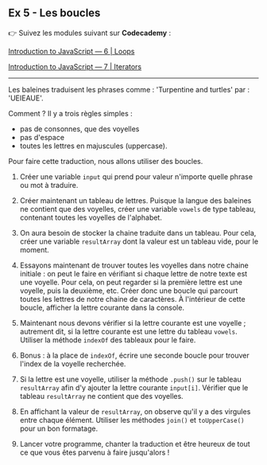 ## Ex 5 - Les boucles

👉 Suivez les modules suivant sur **Codecademy** :

[Introduction to JavaScript — 6 | Loops](https://www.codecademy.com/learn/introduction-to-javascript/modules/learn-javascript-loops)

[Introduction to JavaScript — 7 | Iterators](https://www.codecademy.com/learn/introduction-to-javascript/modules/learn-javascript-iterators)

---

Les baleines traduisent les phrases comme : 'Turpentine and turtles' par : 'UEIEAUE'.

Comment ? Il y a trois règles simples :

- pas de consonnes, que des voyelles
- pas d'espace
- toutes les lettres en majuscules (uppercase).

Pour faire cette traduction, nous allons utiliser des boucles.

1. Créer une variable `input` qui prend pour valeur n'importe quelle phrase ou mot à traduire.

2. Créer maintenant un tableau de lettres. Puisque la langue des baleines ne contient que des voyelles, créer une variable `vowels` de type tableau, contenant toutes les voyelles de l'alphabet.

3. On aura besoin de stocker la chaine traduite dans un tableau. Pour cela, créer une variable `resultArray` dont la valeur est un tableau vide, pour le moment.

4. Essayons maintenant de trouver toutes les voyelles dans notre chaine initiale : on peut le faire en vérifiant si chaque lettre de notre texte est une voyelle. Pour cela, on peut regarder si la première lettre est une voyelle, puis la deuxième, etc.
   Créer donc une boucle qui parcourt toutes les lettres de notre chaine de caractères. À l'intérieur de cette boucle, afficher la lettre courante dans la console.

5. Maintenant nous devons vérifier si la lettre courante est une voyelle ; autrement dit, si la lettre courante est une lettre du tableau `vowels`. Utiliser la méthode `indexOf` des tableaux pour le faire.

6. Bonus : à la place de `indexOf`, écrire une seconde boucle pour trouver l'index de la voyelle recherchée.

7. Si la lettre est une voyelle, utiliser la méthode `.push()` sur le tableau `resultArray` afin d'y ajouter la lettre courante `input[i]`. Vérifier que le tableau `resultArray` ne contient que des voyelles.

8. En affichant la valeur de `resultArray`, on observe qu'il y a des virgules entre chaque élément. Utiliser les méthodes `join()` et `toUpperCase()` pour un bon formatage.

9. Lancer votre programme, chanter la traduction et être heureux de tout ce que vous êtes parvenu à faire jusqu'alors !
